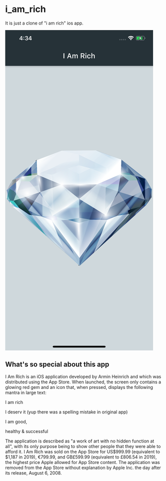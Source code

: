 <h1>i_am_rich</h1>

It is just a clone of "i am rich" ios app.

<img src="/images/screenshot1.png" >

<h2> What's so special about this app </h2>
I Am Rich is an iOS application developed by Armin Heinrich and which was distributed using the App Store.
When launched, the screen only contains a glowing red gem and an icon that, when pressed, displays the following mantra in large text:

<p>I am rich</p>
<p>I deserv it         (yup there was a spelling mistake in original app)</p>
<p>I am good,</p>
<p>healthy & successful</p>

The application is described as "a work of art with no hidden function at all",
with its only purpose being to show other people that they were able to afford it.
I Am Rich was sold on the App Store for US$999.99 (equivalent to $1,187 in 2019), €799.99, and GB£599.99 (equivalent to £806.54 in 2019),
the highest price Apple allowed for App Store content.
The application was removed from the App Store without explanation by Apple Inc. the day after its release, August 6, 2008.
